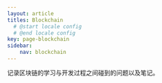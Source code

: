 ```yaml
---
layout: article
titles: Blockchain
  # @start locale config
  # @end locale config
key: page-blockchain
sidebar:
    nav: blockchain
---
```


记录区块链的学习与开发过程之间碰到的问题以及笔记。
